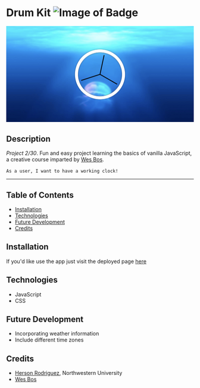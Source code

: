 # Drum Kit ![Image of Badge](https://img.shields.io/badge/DrumKit-v1.0.0-yellow)


![ScreenShot](/content/screenshot.png)


## **Description**

_Project 2/30_. Fun and easy project learning the basics of vanilla JavaScript, a creative course imparted by [Wes Bos](https://github.com/wesbos).

```
As a user, I want to have a working clock!

```
***

## Table of Contents

* [Installation](#installation)
* [Technologies](#technologies)
* [Future Development](#future%20development)
* [Credits](#credits)


## Installation

If you'd like use the app just visit the deployed page [here](https://rodriguezh21.github.io/js-clock/)  


## Technologies

- JavaScript
- CSS



## Future Development

* Incorporating weather information
* Include different time zones


## Credits

* [Herson Rodriguez](https://github.com/rodriguezh21), Northwestern University
* [Wes Bos](https://github.com/wesbos)
